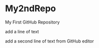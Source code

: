 # My2ndRepo
My First GitHub Repository

add a line of text

add a second line of text from GitHub editor
